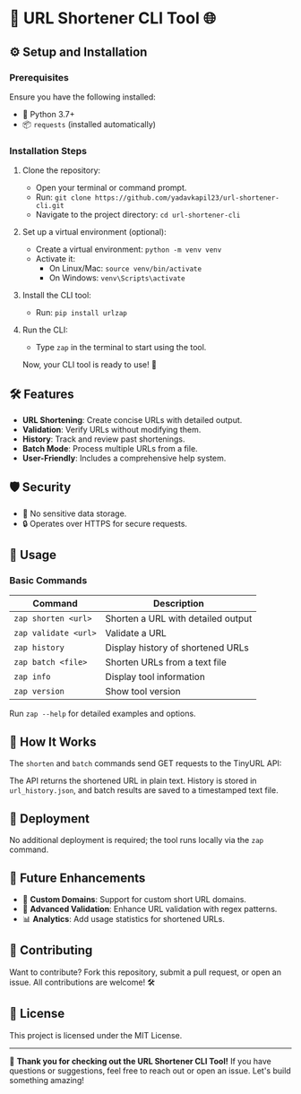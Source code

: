 # 🚀 URL Shortener CLI Tool 🌐

## ⚙️ Setup and Installation

### Prerequisites

Ensure you have the following installed:
- 🐍 Python 3.7+
- 📦 `requests` (installed automatically)

### Installation Steps

1. Clone the repository:
   - Open your terminal or command prompt.
   - Run: `git clone https://github.com/yadavkapil23/url-shortener-cli.git`
   - Navigate to the project directory: `cd url-shortener-cli`

2. Set up a virtual environment (optional):
   - Create a virtual environment: `python -m venv venv`
   - Activate it:
     - On Linux/Mac: `source venv/bin/activate`
     - On Windows: `venv\Scripts\activate`

3. Install the CLI tool:
   - Run: `pip install urlzap`

4. Run the CLI:
   - Type `zap` in the terminal to start using the tool.

   Now, your CLI tool is ready to use! 🎉

## 🛠️ Features

- **URL Shortening**: Create concise URLs with detailed output.
- **Validation**: Verify URLs without modifying them.
- **History**: Track and review past shortenings.
- **Batch Mode**: Process multiple URLs from a file.
- **User-Friendly**: Includes a comprehensive help system.

## 🛡️ Security

- 🔐 No sensitive data storage.
- 🔒 Operates over HTTPS for secure requests.

## 🚀 Usage

### Basic Commands
| Command       | Description                              |
|---------------|------------------------------------------|
| `zap shorten <url>` | Shorten a URL with detailed output |
| `zap validate <url>` | Validate a URL                   |
| `zap history`      | Display history of shortened URLs       |
| `zap batch <file>` | Shorten URLs from a text file           |
| `zap info`         | Display tool information                |
| `zap version`      | Show tool version                       |

Run `zap --help` for detailed examples and options.

## 🧠 How It Works

The `shorten` and `batch` commands send GET requests to the TinyURL API:

The API returns the shortened URL in plain text. History is stored in `url_history.json`, and batch results are saved to a timestamped text file.

## 🚀 Deployment

No additional deployment is required; the tool runs locally via the `zap` command.

## 🧠 Future Enhancements

- 🔄 **Custom Domains**: Support for custom short URL domains.
- 🤖 **Advanced Validation**: Enhance URL validation with regex patterns.
- 📊 **Analytics**: Add usage statistics for shortened URLs.

## 🤝 Contributing

Want to contribute? Fork this repository, submit a pull request, or open an issue. All contributions are welcome! 🛠️

## 📄 License

This project is licensed under the MIT License.

---

🎉 **Thank you for checking out the URL Shortener CLI Tool!** If you have questions or suggestions, feel free to reach out or open an issue. Let's build something amazing!
